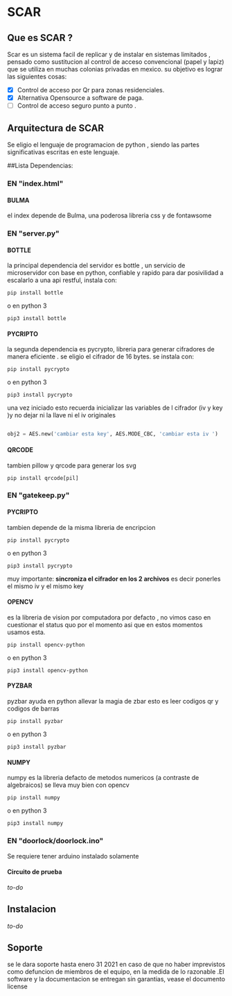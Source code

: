 
# SCAR

## Que es SCAR ?
Scar es un sistema facil de replicar y de instalar en sistemas limitados , pensado como sustitucion al control de acceso convencional (papel y lapiz) que se utiliza en muchas colonias privadas en mexico. su objetivo es lograr las siguientes cosas:

- [x] Control de acceso por Qr para zonas residenciales.
- [x] Alternativa Opensource a software de paga.
- [ ] Control de acceso seguro punto a punto .

## Arquitectura de SCAR
Se eligio el lenguaje de programacion de python , siendo las partes significativas escritas en este lenguaje.


##Lista Dependencias:
### EN **"index.html"**
#### BULMA
el index depende de Bulma, una poderosa libreria css y de fontawsome
### EN **"server.py"**
#### BOTTLE 
la principal dependencia del servidor es bottle , un servicio de microservidor con base en python, confiable y rapido para dar posivilidad a escalarlo a una api restful, instala con:

    pip install bottle

o en python 3
 
    pip3 install bottle
#### PYCRIPTO
la segunda dependencia es pycrypto, libreria para generar cifradores de manera eficiente . se eligio el cifrador de 16 bytes. se instala con:

    pip install pycrypto

o en python 3
    
    pip3 install pycrypto


una vez iniciado esto recuerda inicializar las variables de l cifrador (iv y key )y no dejar ni la llave ni el iv originales 

```Python

obj2 = AES.new('cambiar esta key', AES.MODE_CBC, 'cambiar esta iv ')
```

#### QRCODE
tambien pillow y qrcode para generar los svg
    
    pip install qrcode[pil]


### EN **"gatekeep.py"** 

#### PYCRIPTO 
tambien depende de la misma libreria de encripcion

    pip install pycrypto

o en python 3
    
    pip3 install pycrypto

muy importante: **sincroniza el cifrador en los 2 archivos** es decir ponerles el mismo iv y el mismo key 

#### OPENCV
es la libreria de vision por computadora por defacto , no vimos caso en cuestionar el status quo por el momento asi que en estos momentos usamos esta. 

    pip install opencv-python

o en python 3
    
    pip3 install opencv-python

#### PYZBAR
pyzbar ayuda en python allevar la magia de zbar esto es leer codigos qr y codigos de barras

    pip install pyzbar

o en python 3
    
    pip3 install pyzbar

#### NUMPY
numpy es la libreria defacto de metodos numericos (a contraste de algebraicos) se lleva muy bien con opencv

    pip install numpy

o en python 3
    
    pip3 install numpy

### EN **"doorlock/doorlock.ino"**
Se requiere tener arduino instalado solamente

#### Circuito de prueba

*to-do*
## Instalacion 
*to-do*

## Soporte
se le dara soporte hasta enero 31 2021 en caso de que no haber imprevistos como defuncion de miembros de el equipo, en la medida de lo razonable .El software y la documentacion se entregan sin garantias, vease el documento license

